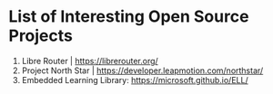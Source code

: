 # List of Interesting Open Source Projects
1. Libre Router | https://librerouter.org/
2. Project North Star | https://developer.leapmotion.com/northstar/
3. Embedded Learning Library: https://microsoft.github.io/ELL/
